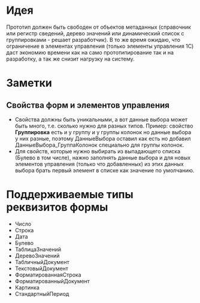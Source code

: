 # Идея

Прототип должен быть свободен от объектов метаданных (справочник или регистр сведений, дерево значений или динамический список с группировками - решает разработчик). В то же время ожидаю, что ограничение в элементах управления (только элементы управления 1С) даст экономию времени как на само прототипирование так и на разработку, а так же снизит нагрузку на систему.

# Заметки

## Свойства форм и элементов управления

* Свойства должны быть уникальными, а вот данные выбора может быть много, т.е. сколько нужно для разных типов. Пример: свойство **Группировка** есть и у группу и у группы колонок но данные выбора у них разные, поэтому ДанныеВыбора оставил как есть но добавил ДанныеВыбора_ГруппаКолонок специально для группы колонок.
* Для свойств, которые нужно выбирать из выпадающего списка (Булево в том числе), нажно заполнять данные выбора и для новых элементов управления (только что добавленных) из этих данных выбора брать первый элемент в списке как значение по умолчанию.

# Поддерживаемые типы реквизитов формы

* Число
* Строка
* Дата
* Булево
* ТаблицаЗначений
* ДеревоЗначений
* ТабличныйДокумент
* ТекстовыйДокумент
* ФорматированнаяСтрока
* ФорматированныйДокумент
* Картинка
* СтандартныйПериод
